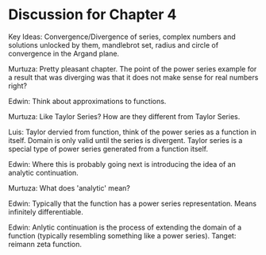 # Discussion for Chapter 4

Key Ideas: Convergence/Divergence of series, complex numbers and solutions unlocked by them, mandlebrot set, radius and circle of convergence in the Argand plane.

Murtuza: Pretty pleasant chapter. The point of the power series example for a result that was diverging was that it does not make sense for real numbers right?

Edwin: Think about approximations to functions.

Murtuza: Like Taylor Series? How are they different from Taylor Series.

Luis: Taylor dervied from function, think of the power series as a function in itself. Domain is only valid until the series is divergent. Taylor series is a special type of power series generated from a function itself.

Edwin: Where this is probably going next is introducing the idea of an analytic continuation.

Murtuza: What does 'analytic' mean?

Edwin: Typically that the function has a power series representation. Means infinitely differentiable.

Edwin: Anlytic continuation is the process of extending the domain of a function (typically resembling something like a power series). Tanget: reimann zeta function.